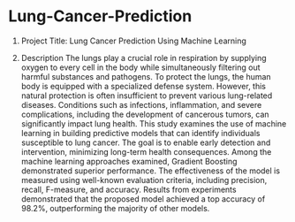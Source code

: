 # Lung-Cancer-Prediction
1. Project Title: Lung Cancer Prediction Using Machine Learning

2. Description
The lungs play a crucial role in respiration by supplying oxygen to every cell in the body while simultaneously filtering out harmful substances and pathogens. To protect the lungs, the human body is equipped with a specialized defense system. However, this natural protection is often insufficient to prevent various lung-related diseases. Conditions such as infections, inflammation, and severe complications, including the development of cancerous tumors, can significantly impact lung health. This study examines the use of machine learning in building predictive models that can identify individuals susceptible to lung cancer. The goal is to enable early detection and intervention, minimizing long-term health consequences. Among the machine learning approaches examined, Gradient Boosting demonstrated superior performance. The effectiveness of the model is measured using well-known evaluation criteria, including precision, recall, F-measure, and accuracy. Results from experiments demonstrated that the proposed model achieved a top accuracy of 98.2%, outperforming the majority of other models.


